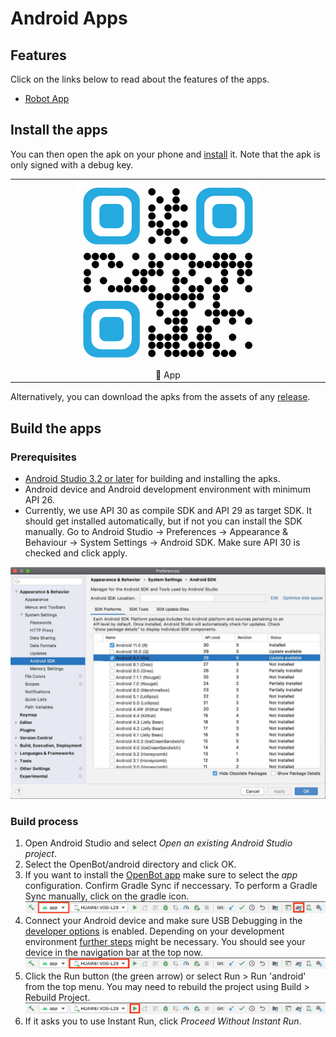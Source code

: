 # Android Apps


## Features

Click on the links below to read about the features of the apps.

- [Robot App](app/README.md)
<!-- - [Controller App](controller/README.md) -->

## Install the apps

You can then open the apk on your phone and [install](https://www.lifewire.com/install-apk-on-android-4177185) it. Note that the apk is only signed with a debug key.
 
<table style="width:100%;border:none;text-align:center">
  <tr>
    <td>  
        <a href="https://tinyurl.com/cvpro-openbot" target="_blank">
          <img alt="🤖 App" width="60%" src="../docs/images/CVPRO_OpenBot-QRCode.png" />
        </a>
    </td>
  </tr>
  <tr>
    <td>🤖 App</td>
  </tr>
</table>

<!--
  <td>
  <a href="https://app.openbot.org/controller" target="_blank">
    <img alt="🎮 App" width="50%" src="../docs/images/controller_app_qr_code.png" />
  </a>
      </td>
  </tr>
  <tr>
    <td>🤖 App</td>
    <td>🎮 App</td>
  </tr>
</table> -->


Alternatively, you can download the apks from the assets of any [release](https://github.com/robotixdevteam/CVPro_OPENBOT/releases). 
<!-- If you want the latest app from the master branch, you can also download it from the build artifacts [here](https://github.com/intel-isl/OpenBot/actions?query=workflow%3A%22Java+CI+with+Gradle%22). Note, that it may not be stable. If you would like to make changes to the app later, follow the steps below to compile the app and deploy it on your phone. -->

## Build the apps

### Prerequisites

- [Android Studio 3.2 or later](https://developer.android.com/studio/index.html) for building and installing the apks.
- Android device and Android development environment with minimum API 26.
- Currently, we use API 30 as compile SDK and API 29 as target SDK. It should get installed automatically, but if not you can install the SDK manually. Go to Android Studio -> Preferences -> Appearance & Behaviour -> System Settings -> Android SDK. Make sure API 30 is checked and click apply.

![Android SDK](../docs/images/android_studio_sdk.jpg)

### Build process

1. Open Android Studio and select *Open an existing Android Studio project*.
2. Select the OpenBot/android directory and click OK.
3. If you want to install the [OpenBot app](app/README.md) make sure to select the *app* configuration. Confirm Gradle Sync if neccessary. To perform a Gradle Sync manually, click on the gradle icon.
  ![Gradle Sync](../docs/images/android_studio_bar_gradle.jpg)
4. Connect your Android device and make sure USB Debugging in the [developer options](https://developer.android.com/studio/debug/dev-options) is enabled. Depending on your development environment [further steps](https://developer.android.com/studio/run/device) might be necessary. You should see your device in the navigation bar at the top now.
  ![Phone](../docs/images/android_studio_bar_phone.jpg)
5. Click the Run button (the green arrow) or select Run > Run 'android' from the top menu. You may need to rebuild the project using Build > Rebuild Project.
  ![Run](../docs/images/android_studio_bar_run.jpg)
6. If it asks you to use Instant Run, click *Proceed Without Instant Run*.

